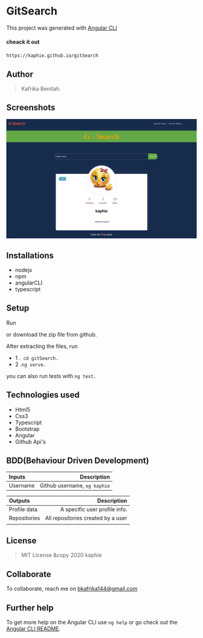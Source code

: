 # GitSearch
This project was generated with [Angular CLI](https://github.com/angular/angular-cli)

#### cheack it out
``https://kaphie.github.io/gitSearch ``

## Author
> Kafrika Benitah.
## Screenshots
<img src="https://github.com/kaphie/gitSearch/blob/master/src/assets/screencapture-localhost-4200-user-list-2020-04-12-18_31_15.png">

## Installations
* nodejs
* npm
* angularCLI
* typescript

## Setup
Run 

or download the zip file from github.

After extracting the files, run 

* 1  .`` cd gitSearch.`` 
* 2  .``ng serve.``

you can also run tests with ``ng test.``

## Technologies used
* Html5
* Css3
* Typescript
* Bootstrap
* Angular
* Github Api's

## BDD(Behaviour Driven Development)
| Inputs |  Description |
| :---         |          ---: |
| Username  | Github username, ``eg kaphie``|


| Outputs |  Description |
| :---         |          ---: |
| Profile data  | A specific user profile info.|
| Repositories   |  All repositories created by a user |
|     |      |


## License
> MIT License &copy 2020 kaphie 

## Collaborate
To collaborate, reach me on [bkafrika144@gmail.com]()

## Further help

To get more help on the Angular CLI use `ng help` or go check out the [Angular CLI README](https://github.com/angular/angular-cli/blob/master/README.md).

